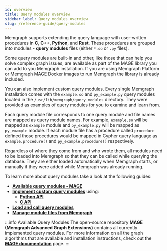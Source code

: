 ```yaml
---
id: overview
title: Query modules overview
sidebar_label: Query modules overview
slug: /reference-guide/query-modules
---
```


Memgraph supports extending the query language with user-written procedures in
**C**, **C++**, **Python**, and **Rust**. These procedures are grouped into
modules - **query modules** files (either `*.so` or `.py` files).

Some query modules are built-in and other, like those that can help you solve
complex graph issues, are available as part of the MAGE library you can add to
you Memgraph installation. If you are using Memgraph Platform or Memgraph MAGE
Docker images to run Memgraph the library is already included.

You can also implement custom query modules. Every single Memgraph installation
comes with the `example.so` and `py_example.py` query modules located in the
`/usr/lib/memgraph/query_modules` directory. They were provided as examples of
query modules for you to examine and learn from. 

Each query module file corresponds to one query module and file names are
mapped as query module names. For example, `example.so` will be mapped as
`example` module and `py_example.py` will be mapped as `py_example` module. If
each module file has a procedure called `procedure` defined those procedures
would be mapped in Cypher query language as `example.procedure()` and
`py_example.procedure()` respectively. 

Regardless of where they come from and who wrote them, all modules need to be
loaded into Memgraph so that they can be called while querying the database.
They are either loaded automatically when Memgraph starts, or manually if they
were added while Memgraph was already running. 

To learn more about query modules take a look at the following guides:

* **[Available query modules -
  MAGE](/reference-guide/query-modules/available-query-modules.md)**
* **[Implement custom query
  modules](./query-modules/implement-custom-query-modules/overview)** using:
  *  **[Python API](./query-modules/implement-custom-query-modules/api/python-api)**
  *  **[C API](./query-modules/implement-custom-query-modules/api/c-api)**
* **[Load and call query
  modules](/reference-guide/query-modules/load-call-query-modules.md)**
* **[Manage module files from
  Memgraph](/reference-guide/query-modules/module-file-utilities.md)**


:::info Available Query Modules
The open-source repository **MAGE (Memgraph
Advanced Graph Extensions)** contains all currently implemented query modules.
For more information on all the graph algorithms that are available and
installation instructions, check out the **[MAGE documentation](/mage)** page.
:::